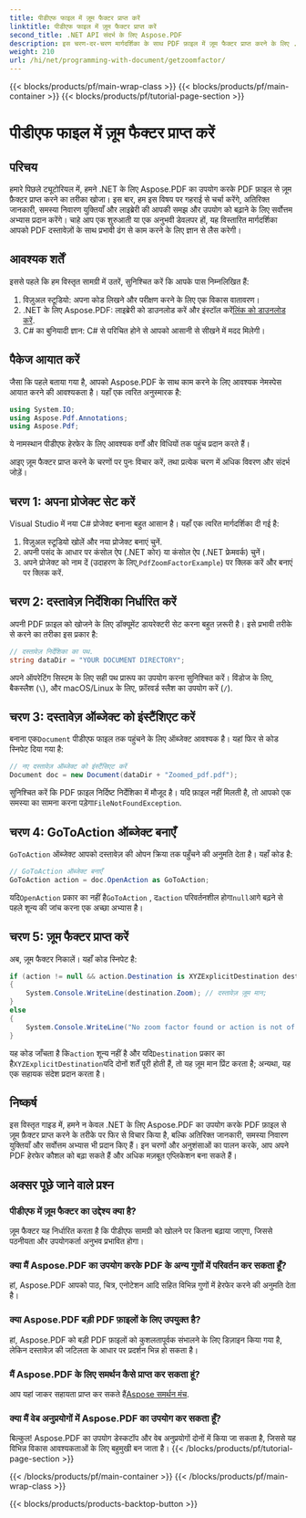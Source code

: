 ```yaml
---
title: पीडीएफ फाइल में ज़ूम फैक्टर प्राप्त करें
linktitle: पीडीएफ फाइल में ज़ूम फैक्टर प्राप्त करें
second_title: .NET API संदर्भ के लिए Aspose.PDF
description: इस चरण-दर-चरण मार्गदर्शिका के साथ PDF फ़ाइल में ज़ूम फैक्टर प्राप्त करने के लिए .NET के लिए Aspose.PDF का उपयोग करना सीखें।
weight: 210
url: /hi/net/programming-with-document/getzoomfactor/
---
```


{{< blocks/products/pf/main-wrap-class >}}
{{< blocks/products/pf/main-container >}}
{{< blocks/products/pf/tutorial-page-section >}}

# पीडीएफ फाइल में ज़ूम फैक्टर प्राप्त करें

## परिचय

हमारे पिछले ट्यूटोरियल में, हमने .NET के लिए Aspose.PDF का उपयोग करके PDF फ़ाइल से ज़ूम फ़ैक्टर प्राप्त करने का तरीका खोजा। इस बार, हम इस विषय पर गहराई से चर्चा करेंगे, अतिरिक्त जानकारी, समस्या निवारण युक्तियाँ और लाइब्रेरी की आपकी समझ और उपयोग को बढ़ाने के लिए सर्वोत्तम अभ्यास प्रदान करेंगे। चाहे आप एक शुरुआती या एक अनुभवी डेवलपर हों, यह विस्तारित मार्गदर्शिका आपको PDF दस्तावेज़ों के साथ प्रभावी ढंग से काम करने के लिए ज्ञान से लैस करेगी।

## आवश्यक शर्तें

इससे पहले कि हम विस्तृत सामग्री में उतरें, सुनिश्चित करें कि आपके पास निम्नलिखित हैं:

1. विज़ुअल स्टूडियो: अपना कोड लिखने और परीक्षण करने के लिए एक विकास वातावरण।
2. .NET के लिए Aspose.PDF: लाइब्रेरी को डाउनलोड करें और इंस्टॉल करें[लिंक को डाउनलोड करें](https://releases.aspose.com/pdf/net/).
3. C# का बुनियादी ज्ञान: C# से परिचित होने से आपको आसानी से सीखने में मदद मिलेगी।

## पैकेज आयात करें

जैसा कि पहले बताया गया है, आपको Aspose.PDF के साथ काम करने के लिए आवश्यक नेमस्पेस आयात करने की आवश्यकता है। यहाँ एक त्वरित अनुस्मारक है:

```csharp
using System.IO;
using Aspose.Pdf.Annotations;
using Aspose.Pdf;
```

ये नामस्थान पीडीएफ हेरफेर के लिए आवश्यक वर्गों और विधियों तक पहुंच प्रदान करते हैं।

आइए ज़ूम फैक्टर प्राप्त करने के चरणों पर पुनः विचार करें, तथा प्रत्येक चरण में अधिक विवरण और संदर्भ जोड़ें।

## चरण 1: अपना प्रोजेक्ट सेट करें

Visual Studio में नया C# प्रोजेक्ट बनाना बहुत आसान है। यहाँ एक त्वरित मार्गदर्शिका दी गई है:

1. विज़ुअल स्टूडियो खोलें और नया प्रोजेक्ट बनाएं चुनें.
2. अपनी पसंद के आधार पर कंसोल ऐप (.NET कोर) या कंसोल ऐप (.NET फ्रेमवर्क) चुनें।
3.  अपने प्रोजेक्ट को नाम दें (उदाहरण के लिए,`PdfZoomFactorExample`) पर क्लिक करें और बनाएं पर क्लिक करें.

## चरण 2: दस्तावेज़ निर्देशिका निर्धारित करें

अपनी PDF फ़ाइल को खोजने के लिए डॉक्यूमेंट डायरेक्टरी सेट करना बहुत ज़रूरी है। इसे प्रभावी तरीके से करने का तरीका इस प्रकार है:

```csharp
// दस्तावेज़ निर्देशिका का पथ.
string dataDir = "YOUR DOCUMENT DIRECTORY";
```

अपने ऑपरेटिंग सिस्टम के लिए सही पथ प्रारूप का उपयोग करना सुनिश्चित करें। विंडोज के लिए, बैकस्लैश (`\`), और macOS/Linux के लिए, फ़ॉरवर्ड स्लैश का उपयोग करें (`/`).

## चरण 3: दस्तावेज़ ऑब्जेक्ट को इंस्टैंशिएट करें

बनाना एक`Document` पीडीएफ फाइल तक पहुंचने के लिए ऑब्जेक्ट आवश्यक है। यहां फिर से कोड स्निपेट दिया गया है:

```csharp
// नए दस्तावेज़ ऑब्जेक्ट को इंस्टैंसिएट करें
Document doc = new Document(dataDir + "Zoomed_pdf.pdf");
```

 सुनिश्चित करें कि PDF फ़ाइल निर्दिष्ट निर्देशिका में मौजूद है। यदि फ़ाइल नहीं मिलती है, तो आपको एक समस्या का सामना करना पड़ेगा`FileNotFoundException`.

## चरण 4: GoToAction ऑब्जेक्ट बनाएँ

`GoToAction` ऑब्जेक्ट आपको दस्तावेज़ की ओपन क्रिया तक पहुँचने की अनुमति देता है। यहाँ कोड है:

```csharp
// GoToAction ऑब्जेक्ट बनाएँ
GoToAction action = doc.OpenAction as GoToAction;
```

 यदि`OpenAction` प्रकार का नहीं है`GoToAction` , द`action` परिवर्तनशील होगा`null`आगे बढ़ने से पहले शून्य की जांच करना एक अच्छा अभ्यास है।

## चरण 5: ज़ूम फैक्टर प्राप्त करें

अब, ज़ूम फैक्टर निकालें। यहाँ कोड स्निपेट है:

```csharp
if (action != null && action.Destination is XYZExplicitDestination destination)
{
    System.Console.WriteLine(destination.Zoom); // दस्तावेज़ ज़ूम मान;
}
else
{
    System.Console.WriteLine("No zoom factor found or action is not of type GoToAction.");
}
```

 यह कोड जाँचता है कि`action` शून्य नहीं है और यदि`Destination` प्रकार का है`XYZExplicitDestination`यदि दोनों शर्तें पूरी होती हैं, तो यह ज़ूम मान प्रिंट करता है; अन्यथा, यह एक सहायक संदेश प्रदान करता है।

## निष्कर्ष

इस विस्तृत गाइड में, हमने न केवल .NET के लिए Aspose.PDF का उपयोग करके PDF फ़ाइल से ज़ूम फ़ैक्टर प्राप्त करने के तरीके पर फिर से विचार किया है, बल्कि अतिरिक्त जानकारी, समस्या निवारण युक्तियाँ और सर्वोत्तम अभ्यास भी प्रदान किए हैं। इन चरणों और अनुशंसाओं का पालन करके, आप अपने PDF हेरफेर कौशल को बढ़ा सकते हैं और अधिक मज़बूत एप्लिकेशन बना सकते हैं।

## अक्सर पूछे जाने वाले प्रश्न

### पीडीएफ में ज़ूम फैक्टर का उद्देश्य क्या है?
ज़ूम फैक्टर यह निर्धारित करता है कि पीडीएफ सामग्री को खोलने पर कितना बढ़ाया जाएगा, जिससे पठनीयता और उपयोगकर्ता अनुभव प्रभावित होगा।

### क्या मैं Aspose.PDF का उपयोग करके PDF के अन्य गुणों में परिवर्तन कर सकता हूँ?
हां, Aspose.PDF आपको पाठ, चित्र, एनोटेशन आदि सहित विभिन्न गुणों में हेरफेर करने की अनुमति देता है।

### क्या Aspose.PDF बड़ी PDF फ़ाइलों के लिए उपयुक्त है?
हां, Aspose.PDF को बड़ी PDF फ़ाइलों को कुशलतापूर्वक संभालने के लिए डिज़ाइन किया गया है, लेकिन दस्तावेज़ की जटिलता के आधार पर प्रदर्शन भिन्न हो सकता है।

### मैं Aspose.PDF के लिए समर्थन कैसे प्राप्त कर सकता हूं?
 आप यहां जाकर सहायता प्राप्त कर सकते हैं[Aspose समर्थन मंच](https://forum.aspose.com/c/pdf/10).

### क्या मैं वेब अनुप्रयोगों में Aspose.PDF का उपयोग कर सकता हूँ?
बिल्कुल! Aspose.PDF का उपयोग डेस्कटॉप और वेब अनुप्रयोगों दोनों में किया जा सकता है, जिससे यह विभिन्न विकास आवश्यकताओं के लिए बहुमुखी बन जाता है।
{{< /blocks/products/pf/tutorial-page-section >}}

{{< /blocks/products/pf/main-container >}}
{{< /blocks/products/pf/main-wrap-class >}}

{{< blocks/products/products-backtop-button >}}
